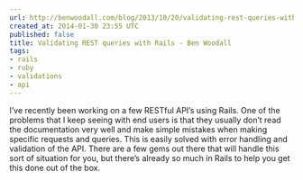 ```yaml
---
url: http://benwoodall.com/blog/2013/10/20/validating-rest-queries-with-rails/
created_at: 2014-01-30 23:55 UTC
published: false
title: Validating REST queries with Rails - Ben Woodall
tags:
- rails
- ruby
- validations
- api
---
```


I’ve recently been working on a few RESTful API’s using Rails. One of the problems that I keep seeing with end users is that they usually don’t read the documentation very well and make simple mistakes when making specific requests and queries. This is easily solved with error handling and validation of the API. There are a few gems out there that will handle this sort of situation for you, but there’s already so much in Rails to help you get this done out of the box.
